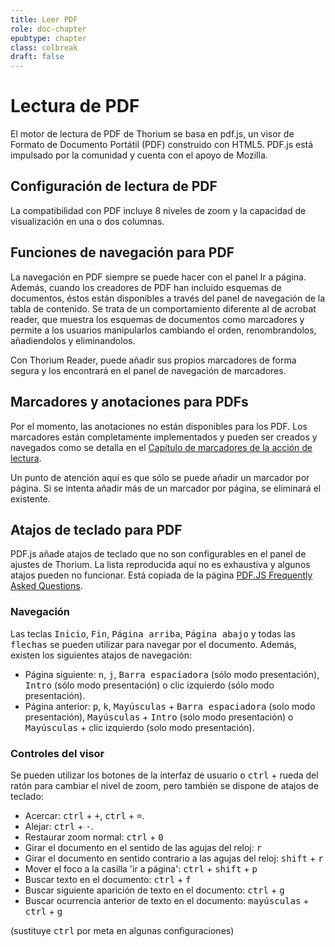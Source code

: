 ```yaml
---
title: Leer PDF
role: doc-chapter
epubtype: chapter
class: colbreak 
draft: false
---
```


# Lectura de PDF

El motor de lectura de PDF de Thorium se basa en pdf.js, un visor de Formato de Documento Portátil (PDF) construido con HTML5. PDF.js está impulsado por la comunidad y cuenta con el apoyo de Mozilla.

## Configuración de lectura de PDF

La compatibilidad con PDF incluye 8 niveles de zoom y la capacidad de visualización en una o dos columnas.

## Funciones de navegación para PDF

La navegación en PDF siempre se puede hacer con el panel Ir a página. Además, cuando los creadores de PDF han incluido esquemas de documentos, éstos están disponibles a través del panel de navegación de la tabla de contenido. Se trata de un comportamiento diferente al de acrobat reader, que muestra los esquemas de documentos como marcadores y permite a los usuarios manipularlos cambiando el orden, renombrandolos, añadiendolos y eliminandolos.

Con Thorium Reader, puede añadir sus propios marcadores de forma segura y los encontrará en el panel de navegación de marcadores.

## Marcadores y anotaciones para PDFs

Por el momento, las anotaciones no están disponibles para los PDF. Los marcadores están completamente implementados y pueden ser creados y navegados como se detalla en el [Capítulo de marcadores de la acción de lectura](../230_bookmarks/index.xhtml).

Un punto de atención aquí es que sólo se puede añadir un marcador por página. Si se intenta añadir más de un marcador por página, se eliminará el existente.

## Atajos de teclado para PDF

PDF.js añade atajos de teclado que no son configurables en el panel de ajustes de Thorium. La lista reproducida aquí no es exhaustiva y algunos atajos pueden no funcionar. Está copiada de la página [PDF.JS Frequently Asked Questions](https://github.com/mozilla/pdf.js/wiki/Frequently-Asked-Questions#what-are-the-pdfjs-keyboard-shortcuts).

### Navegación

Las teclas <kbd>Inicio</kbd>, <kbd>Fin</kbd>, <kbd>Página arriba</kbd>, <kbd>Página abajo</kbd> y todas las <kbd>flechas</kbd> se pueden utilizar para navegar por el documento. Además, existen los siguientes atajos de navegación:

* Página siguiente: <kbd>n</kbd>, <kbd>j</kbd>, <kbd>Barra espaciadora</kbd> (sólo modo presentación), <kbd>Intro</kbd> (sólo modo presentación) o clic izquierdo (sólo modo presentación).
* Página anterior: <kbd>p</kbd>, <kbd>k</kbd>, <kbd>Mayúsculas</kbd> + <kbd>Barra espaciadora</kbd> (solo modo presentación), <kbd>Mayúsculas</kbd> + <kbd>Intro</kbd> (solo modo presentación) o <kbd>Mayúsculas</kbd> + clic izquierdo (solo modo presentación).

### Controles del visor

Se pueden utilizar los botones de la interfaz de usuario o <kbd>ctrl</kbd> + rueda del ratón para cambiar el nivel de zoom, pero también se dispone de atajos de teclado:

* Acercar: <kbd>ctrl</kbd> + <kbd>+</kbd>, <kbd>ctrl</kbd> + <kbd>=</kbd>.
* Alejar: <kbd>ctrl</kbd> + <kbd>-</kbd>.
* Restaurar zoom normal: <kbd>ctrl</kbd> + <kbd>0</kbd>
* Girar el documento en el sentido de las agujas del reloj: <kbd>r</kbd>
* Girar el documento en sentido contrario a las agujas del reloj: <kbd>shift</kbd> + <kbd>r</kbd>
* Mover el foco a la casilla 'ir a página': <kbd>ctrl</kbd> + <kbd>shift</kbd> + <kbd>p</kbd>
* Buscar texto en el documento: <kbd>ctrl</kbd> + <kbd>f</kbd>
* Buscar siguiente aparición de texto en el documento: <kbd>ctrl</kbd> + <kbd>g</kbd>
* Buscar ocurrencia anterior de texto en el documento: <kbd>mayúsculas</kbd> + <kbd>ctrl</kbd> + <kbd>g</kbd>

(sustituye <kbd>ctrl</kbd> por meta en algunas configuraciones)